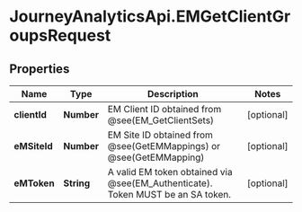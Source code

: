 # JourneyAnalyticsApi.EMGetClientGroupsRequest

## Properties

Name | Type | Description | Notes
------------ | ------------- | ------------- | -------------
**clientId** | **Number** | EM Client ID obtained from @see(EM_GetClientSets) | [optional] 
**eMSiteId** | **Number** | EM Site ID obtained from @see(GetEMMappings) or @see(GetEMMapping) | [optional] 
**eMToken** | **String** | A valid EM token obtained via @see(EM_Authenticate).  Token MUST be an SA token. | [optional] 



